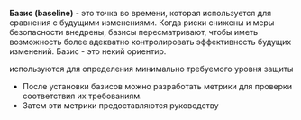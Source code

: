 **Базис (baseline)** - это точка во времени, которая используется для сравнения с будущими изменениями. Когда риски снижены и меры безопасности внедрены, базисы пересматривают, чтобы иметь возможность более адекватно контролировать эффективность будущих изменений. Базис - это некий ориентир.

используются для определения минимально требуемого уровня защиты


- После установки базисов можно разработать метрики для проверки соответствия их требованиям.
- Затем эти метрики предоставляются руководству